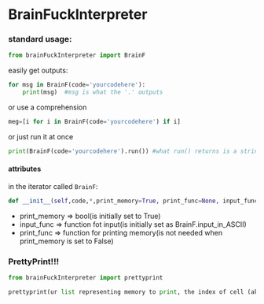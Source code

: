 # BrainFuckInterpreter
### standard usage:
```python
from brainFuckInterpreter import BrainF
```
easily get outputs:

```python
for msg in BrainF(code='yourcodehere'):
    print(msg)  #msg is what the '.' outputs
```
or use a comprehension
```python
meg=[i for i in BrainF(code='yourcodehere') if i]
```
or just run it at once
```python
print(BrainF(code='yourcodehere').run()) #what run() returns is a string
```
#### attributes
in the iterator called ```BrainF```:
```python
def __init__(self,code,*,print_memory=True, print_func=None, input_func=None)
```
<ul>
    <li>print_memory => bool(is initially set to True)</li>
    <li>input_func => function fot input(is initially set as BrainF.input_in_ASCII)</li>
    <li>print_func => function for printing memory(is not needed when print_memory is set to False)</li>
</ul>

### PrettyPrint!!!
```python
from brainFuckInterpreter import prettyprint
```
```python
prettyprint(ur list representing memory to print, the index of cell (aka element) u want to emphasize)
```


